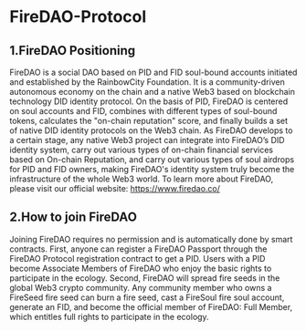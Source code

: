 # FireDAO-Protocol

## 1.FireDAO Positioning

FireDAO is a social DAO based on PID and FID soul-bound accounts initiated and established by the RainbowCity Foundation. It is a community-driven autonomous economy on the chain and a native Web3 based on blockchain technology DID identity protocol. On the basis of PID, FireDAO is centered on soul accounts and FID, combines with different types of soul-bound tokens, calculates the "on-chain reputation" score, and finally builds a set of native DID identity protocols on the Web3 chain.
As FireDAO develops to a certain stage, any native Web3 project can integrate into FireDAO’s DID identity system, carry out various types of on-chain financial services based on On-chain Reputation, and carry out various types of soul airdrops for PID and FID owners, making FireDAO's identity system truly become the infrastructure of the whole Web3 world.
To learn more about FireDAO, please visit our official website: https://www.firedao.co/

## 2.How to join FireDAO

Joining FireDAO requires no permission and is automatically done by smart contracts. 
First, anyone can register a FireDAO Passport through the FireDAO Protocol registration contract to get a PID. Users with a PID become Associate Members of FireDAO who enjoy the basic rights to participate in the ecology. 
Second, FireDAO will spread fire seeds in the global Web3 crypto community. Any community member who owns a FireSeed fire seed can burn a fire seed, cast a FireSoul fire soul account, generate an FID, and become the official member of FireDAO: Full Member, which entitles full rights to participate in the ecology.
